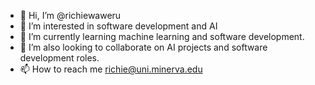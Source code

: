 - 👋 Hi, I’m @richiewaweru
- 👀 I’m interested in software development and AI
- 🌱 I’m currently learning machine learning and software development.
- 💞️ I’m also looking to collaborate on AI projects and software development roles.
- 📫 How to reach me richie@uni.minerva.edu

<!---
richiewaweru/richiewaweru is a ✨ special ✨ repository because its `README.md` (this file) appears on your GitHub profile.
You can click the Preview link to take a look at your changes.
--->
